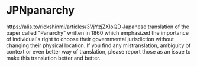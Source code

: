 # JPNpanarchy
https://alis.to/rickshinmi/articles/3VjYzjZXloQD
Japanese translation of the paper called "Panarchy" written in 1860 which emphasized the importance of individual's right to choose their governmental jurisdiction without changing their physical location. If you find any mistranslation, ambiguity of context or even better way of translation, please report those as an issue to make this translation better and better. 
